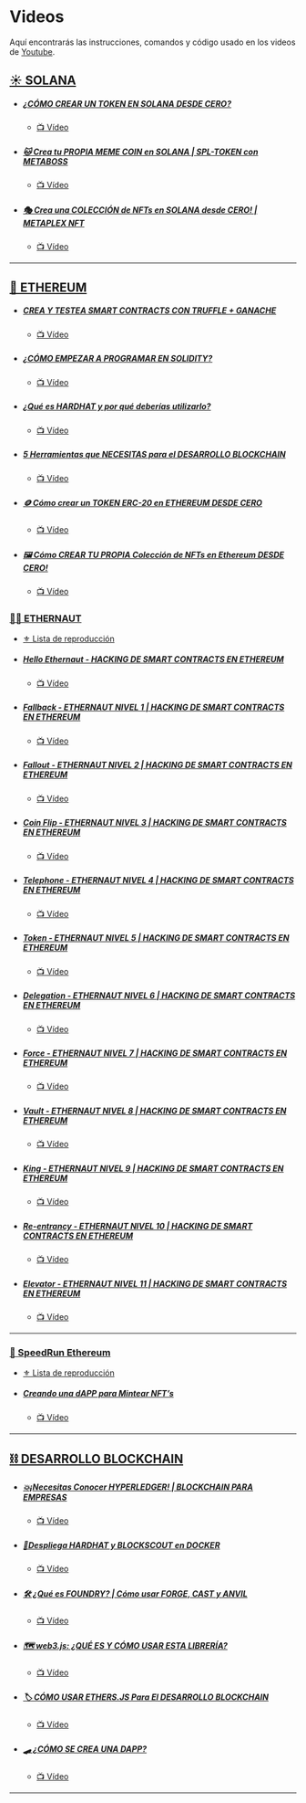 # Videos

Aquí encontrarás las instrucciones, comandos y código usado en los videos de [Youtube](https://www.youtube.com/@0xrszt).

## [☀️ SOLANA](https://www.youtube.com/playlist?list=PLJi6QLnj65CyYpYh5B32XIWeHjCBlDK31)

- ##### [¿CÓMO CREAR UN TOKEN EN SOLANA DESDE CERO?](/como-crear-un-token-en-solana/)

  - [📺 Vídeo](https://www.youtube.com/watch?v=XVXRqEdtchs)

- ##### [🐱 Crea tu PROPIA MEME COIN en SOLANA | SPL-TOKEN con METABOSS](/crea-tu-propia-meme-coin-en-solana/)

  - [📺 Vídeo](https://www.youtube.com/watch?v=xukTkSUz_H8)

- ##### [🎭 Crea una COLECCIÓN de NFTs en SOLANA desde CERO! | METAPLEX NFT](/como-crear-un-nft-en-solana/)

  - [📺 Vídeo](https://www.youtube.com/watch?v=QIbx3yo4lGk)

---

## [🔷 ETHEREUM](https://www.youtube.com/playlist?list=PLJi6QLnj65CycC2jxQDn7ilxSo5qGF3N1)

- ##### [CREA Y TESTEA SMART CONTRACTS CON TRUFFLE + GANACHE](/truffle-ganache/)

  - [📺 Vídeo](https://www.youtube.com/watch?v=j1vkcTg0XFY)

- ##### [¿CÓMO EMPEZAR A PROGRAMAR EN SOLIDITY?](/primeros-pasos-solidity/)

  - [📺 Vídeo](https://www.youtube.com/watch?v=GPtu2sfh1Q4)

- ##### [¿Qué es HARDHAT y por qué deberías utilizarlo?](/hardhat/)

  - [📺 Vídeo](https://www.youtube.com/watch?v=sFnoDAWJ9oY)

- ##### [5 Herramientas que NECESITAS para el DESARROLLO BLOCKCHAIN](/5-herramientas-necesarias/)

  - [📺 Vídeo](https://www.youtube.com/watch?v=wZu1gKwz8V8)

- ##### [🪙 Cómo crear un TOKEN ERC-20 en ETHEREUM DESDE CERO](/como-crear-un-token-en-ethereum/)

  - [📺 Vídeo](https://www.youtube.com/watch?v=VRQEfDNXTqI)

- ##### [🖼️ Cómo CREAR TU PROPIA Colección de NFTs en Ethereum DESDE CERO!](/como-crear-un-nft-en-ethereum/)

  - [📺 Vídeo](https://www.youtube.com/watch?v=XWN6_ue-PBs)

### [🧑‍🚀 ETHERNAUT](/ethernaut/)

- [⚜️ Lista de reproducción](https://www.youtube.com/playlist?list=PLJi6QLnj65CyND3C6Dv4mRYYv84acgu6c)

- ##### [Hello Ethernaut - HACKING DE SMART CONTRACTS EN ETHEREUM](/ethernaut/00.%20Hello%20Ethernaut/)

  - [📺 Vídeo](https://www.youtube.com/watch?v=YU-iNyvj6mA)

- ##### [Fallback - ETHERNAUT NIVEL 1 | HACKING DE SMART CONTRACTS EN ETHEREUM](/ethernaut/01.%20Fallback/)

  - [📺 Vídeo](https://www.youtube.com/watch?v=k3XcapaUyFg)

- ##### [Fallout - ETHERNAUT NIVEL 2 | HACKING DE SMART CONTRACTS EN ETHEREUM](/ethernaut/02.%20Fallout/)

  - [📺 Vídeo](https://www.youtube.com/watch?v=8QaVQq59cN4)

- ##### [Coin Flip - ETHERNAUT NIVEL 3 | HACKING DE SMART CONTRACTS EN ETHEREUM](/ethernaut/03.%20Coin%20Flip/)

  - [📺 Vídeo](https://www.youtube.com/watch?v=rAgEkEax7ec)

- ##### [Telephone - ETHERNAUT NIVEL 4 | HACKING DE SMART CONTRACTS EN ETHEREUM](/ethernaut/04.%20Telephone/)

  - [📺 Vídeo](https://www.youtube.com/watch?v=zztfv7ktRNU)

- ##### [Token - ETHERNAUT NIVEL 5 | HACKING DE SMART CONTRACTS EN ETHEREUM](/ethernaut/05.%20Token/)

  - [📺 Vídeo](https://www.youtube.com/watch?v=808VLPbSXI0)

- ##### [Delegation - ETHERNAUT NIVEL 6 | HACKING DE SMART CONTRACTS EN ETHEREUM](/ethernaut/06.%20Delegation/)

  - [📺 Vídeo](https://www.youtube.com/watch?v=808VLPbSXI0)

- ##### [Force - ETHERNAUT NIVEL 7 | HACKING DE SMART CONTRACTS EN ETHEREUM](/ethernaut/07.%20Force/)

  - [📺 Vídeo](https://www.youtube.com/watch?v=R0k4i9VAqf8)

- ##### [Vault - ETHERNAUT NIVEL 8 | HACKING DE SMART CONTRACTS EN ETHEREUM](/ethernaut/07.%20Force/)

  - [📺 Vídeo](https://www.youtube.com/watch?v=QeXQhAU5TnM)

- ##### [King - ETHERNAUT NIVEL 9 | HACKING DE SMART CONTRACTS EN ETHEREUM](/ethernaut/09.%20King/)

  - [📺 Vídeo](https://www.youtube.com/watch?v=HjWKmr-Lr9s)

- ##### [Re-entrancy - ETHERNAUT NIVEL 10 | HACKING DE SMART CONTRACTS EN ETHEREUM](/ethernaut/10.%20Re-Entrancy/)

  - [📺 Vídeo](https://www.youtube.com/watch?v=zfe-E7wyX-E)

- ##### [Elevator - ETHERNAUT NIVEL 11 | HACKING DE SMART CONTRACTS EN ETHEREUM](/ethernaut/11.%20Elevator/)

  - [📺 Vídeo](https://www.youtube.com/watch?v=P79vxrFXcw8)

---

### [🚅 SpeedRun Ethereum](/speedrunethereum/)

- [⚜️ Lista de reproducción](https://www.youtube.com/playlist?list=PLJi6QLnj65Cx-PpdjekkJVBtPMFjjuvOH)

- ##### [Creando una dAPP para Mintear NFT’s](/speedrunethereum/challenge-0-simple-nft/)

  - [📺 Vídeo](https://www.youtube.com/watch?v=_T3Kg5N71JA)

---

## [⛓️ DESARROLLO BLOCKCHAIN](https://www.youtube.com/playlist?list=PLJi6QLnj65Cz1a8XZ_N3XcUBZZagNNqku)

- ##### [💥¡Necesitas Conocer HYPERLEDGER! | BLOCKCHAIN PARA EMPRESAS](/hyperledger/)

  - [📺 Vídeo](https://www.youtube.com/watch?v=-Jf7LdgzX6s)

- ##### [🚀Despliega HARDHAT y BLOCKSCOUT en DOCKER](/docker/)

  - [📺 Vídeo](https://www.youtube.com/watch?v=dLhxR6pMkdo)

- ##### [🛠️ ¿Qué es FOUNDRY? | Cómo usar FORGE, CAST y ANVIL](/foundry/)

  - [📺 Vídeo](https://www.youtube.com/watch?v=48dcaGfubcI)

- ##### [🗺️ web3.js: ¿QUÉ ES Y CÓMO USAR ESTA LIBRERÍA?](/web3js/)

  - [📺 Vídeo](https://www.youtube.com/watch?v=_IBMr2kJNdM)

- ##### [🏷️ CÓMO USAR ETHERS.JS Para El DESARROLLO BLOCKCHAIN](/ethersjs/)

  - [📺 Vídeo](https://www.youtube.com/watch?v=MyYzuiiIzSg)

- ##### [🛹 ¿CÓMO SE CREA UNA DAPP?](/ethereum-boilerplate/)

  - [📺 Vídeo](https://www.youtube.com/watch?v=ZlXjuUdBLaA)

---
